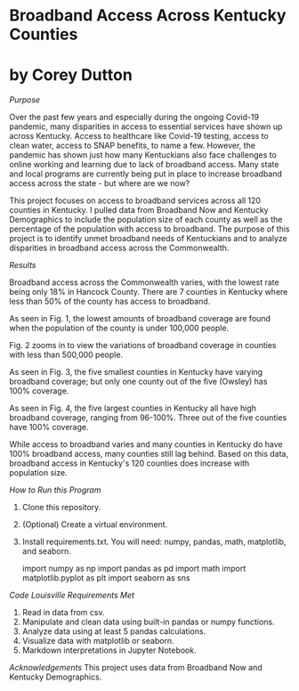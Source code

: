 # Broadband Access Across Kentucky Counties

# by Corey Dutton

*Purpose*

Over the past few years and especially during the ongoing Covid-19 pandemic, many disparities in access to essential services have shown up across Kentucky. Access to healthcare like Covid-19 testing, access to clean water, access to SNAP benefits, to name a few. However, the pandemic has shown just how many Kentuckians also face challenges to online working and learning due to lack of broadband access. Many state and local programs are currently being put in place to increase broadband access across the state - but where are we now? 

This project focuses on access to broadband services across all 120 counties in Kentucky. I pulled data from Broadband Now and Kentucky Demographics to include the population size of each county as well as the percentage of the population with access to broadband. The purpose of this project is to identify unmet broadband needs of Kentuckians and to analyze disparities in broadband access across the Commonwealth. 

*Results* 

Broadband access across the Commonwealth varies, with the lowest rate being only 18% in Hancock County. There are 7 counties in Kentucky where less than 50% of the county has access to broadband. 

As seen in Fig. 1, the lowest amounts of broadband coverage are found when the population of the county is under 100,000 people. 

Fig. 2 zooms in to view the variations of broadband coverage in counties with less than 500,000 people. 

As seen in Fig. 3, the five smallest counties in Kentucky have varying broadband coverage; but only one county out of the five (Owsley) has 100% coverage. 

As seen in Fig. 4, the five largest counties in Kentucky all have high broadband coverage, ranging from 96-100%. Three out of the five counties have 100% coverage. 

While access to broadband varies and many counties in Kentucky do have 100% broadband access, many counties still lag behind. Based on this data, broadband access in Kentucky's 120 counties does increase with population size. 

*How to Run this Program*

1. Clone this repository. 
2. (Optional) Create a virtual environment.
3. Install requirements.txt. You will need: numpy, pandas, math, matplotlib, and seaborn.   

    import numpy as np
    import pandas as pd
    import math 
    import matplotlib.pyplot as plt
    import seaborn as sns

*Code Louisville Requirements Met*
1. Read in data from csv.
2. Manipulate and clean data using built-in pandas or numpy functions. 
3. Analyze data using at least 5 pandas calculations. 
4. Visualize data with matplotlib or seaborn.
5. Markdown interpretations in Jupyter Notebook. 


*Acknowledgements*
This project uses data from Broadband Now and Kentucky Demographics.